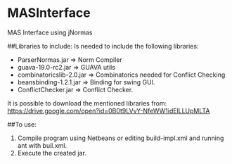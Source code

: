 # MASInterface
MAS Interface using jNormas

##Libraries to include:
Is needed to include the following libraries:
  * ParserNormas.jar => Norm Compiler
  * guava-19.0-rc2.jar => GUAVA utils
  * combinatoricslib-2.0.jar => Combinatorics needed for Conflict Checking
  * beansbinding-1.2.1.jar => Binding for swing GUI.
  * ConflictChecker.jar => Conflict Checker.
  
It is possible to download the mentioned libraries from:
https://drive.google.com/open?id=0B0t9LVvY-NfeWW1idElLLUpMLTA

##To use:
  1) Compile program using Netbeans or editing build-impl.xml and running ant with buil.xml.
  2) Execute the created jar.
